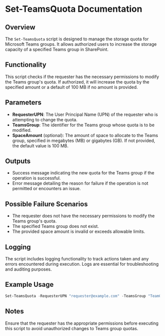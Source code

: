 # Set-TeamsQuota Documentation

## Overview
The `Set-TeamsQuota` script is designed to manage the storage quota for Microsoft Teams groups. It allows authorized users to increase the storage capacity of a specified Teams group in SharePoint.

## Functionality
This script checks if the requester has the necessary permissions to modify the Teams group's quota. If authorized, it will increase the quota by the specified amount or a default of 100 MB if no amount is provided.

## Parameters
- **RequesterUPN**: The User Principal Name (UPN) of the requester who is attempting to change the quota.
- **TeamsGroup**: The identifier for the Teams group whose quota is to be modified.
- **SpaceAmount** (optional): The amount of space to allocate to the Teams group, specified in megabytes (MB) or gigabytes (GB). If not provided, the default value is 100 MB.

## Outputs
- Success message indicating the new quota for the Teams group if the operation is successful.
- Error message detailing the reason for failure if the operation is not permitted or encounters an issue.

## Possible Failure Scenarios
- The requester does not have the necessary permissions to modify the Teams group's quota.
- The specified Teams group does not exist.
- The provided space amount is invalid or exceeds allowable limits.

## Logging
The script includes logging functionality to track actions taken and any errors encountered during execution. Logs are essential for troubleshooting and auditing purposes.

## Example Usage
```powershell
Set-TeamsQuota -RequesterUPN "requester@example.com" -TeamsGroup "TeamGroupName" -SpaceAmount 200
```

## Notes
Ensure that the requester has the appropriate permissions before executing this script to avoid unauthorized changes to Teams group quotas.
